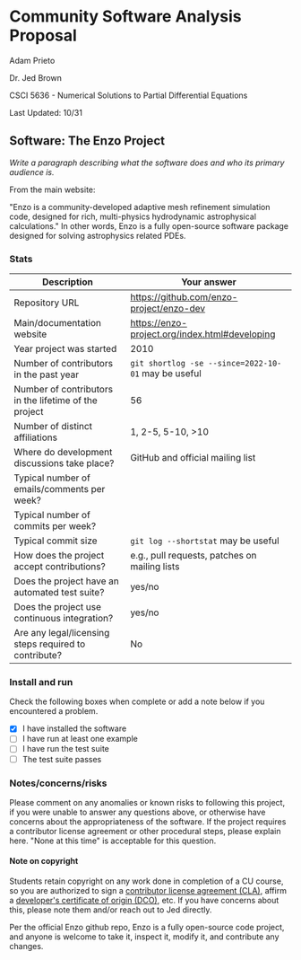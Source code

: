 # Community Software Analysis Proposal
Adam Prieto

Dr. Jed Brown 

CSCI 5636 - Numerical Solutions to Partial Differential Equations

Last Updated: 10/31

## Software: The Enzo Project

*Write a paragraph describing what the software does and who its
primary audience is.*

From the main website:

"Enzo is a community-developed adaptive mesh refinement simulation code, designed for rich, multi-physics hydrodynamic astrophysical calculations."
In other words, Enzo is a fully open-source software package designed for solving astrophysics related PDEs.

### Stats

| Description | Your answer |
|---------|-----------|
| Repository URL |  https://github.com/enzo-project/enzo-dev  |
| Main/documentation website |  https://enzo-project.org/index.html#developing  |
| Year project was started |  2010 |
| Number of contributors in the past year | `git shortlog -se --since=2022-10-01` may be useful |
| Number of contributors in the lifetime of the project | 56 |
| Number of distinct affiliations | 1, 2-5, 5-10, >10 |
| Where do development discussions take place? | GitHub and official mailing list  |
| Typical number of emails/comments per week? |   |
| Typical number of commits per week? |  |
| Typical commit size | `git log --shortstat` may be useful |
| How does the project accept contributions? | e.g., pull requests, patches on mailing lists   |
| Does the project have an automated test suite? | yes/no |
| Does the project use continuous integration? | yes/no |
| Are any legal/licensing steps required to contribute? | No |

### Install and run

Check the following boxes when complete or add a note below if you
encountered a problem.

- [X] I have installed the software
- [ ] I have run at least one example
- [ ] I have run the test suite
- [ ] The test suite passes

### Notes/concerns/risks

Please comment on any anomalies or known risks to following this
project, if you were unable to answer any questions above, or
otherwise have concerns about the appropriateness of the software.  If
the project requires a contributor license agreement or other
procedural steps, please explain here.  "None at this time" is
acceptable for this question.

#### Note on copyright
Students retain copyright on any work done in completion of a CU
course, so you are authorized to sign a [contributor license
agreement (CLA)](https://en.wikipedia.org/wiki/Contributor_License_Agreement),
affirm a [developer's certificate of
origin (DCO)](https://en.wikipedia.org/wiki/Developer_Certificate_of_Origin),
etc.  If you have concerns about this, please note them and/or reach
out to Jed directly.

Per the official Enzo github repo, Enzo is a fully open-source code project, 
and anyone is welcome to take it, inspect it, modify it, and contribute any
changes. 
